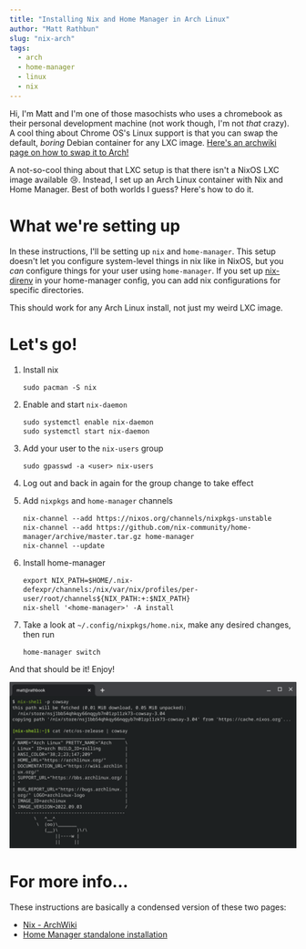 ```yaml
---
title: "Installing Nix and Home Manager in Arch Linux"
author: "Matt Rathbun"
slug: "nix-arch"
tags:
  - arch
  - home-manager
  - linux
  - nix
---
```


Hi, I'm Matt and I'm one of those masochists who uses a chromebook as their personal development machine (not work though, I'm not _that_ crazy). A cool thing about Chrome OS's Linux support is that you can swap the default, *boring* Debian container for any LXC image. [Here's an archwiki page on how to swap it to Arch!](https://wiki.archlinux.org/title/Chrome_OS_devices/Crostini)

A not-so-cool thing about that LXC setup is that there isn't a NixOS LXC image available 😢. Instead, I set up an Arch Linux container with Nix and Home Manager. Best of both worlds I guess? Here's how to do it.

<!--more-->

# What we're setting up

In these instructions, I'll be setting up `nix` and `home-manager`. This setup doesn't let you configure system-level things in nix like in NixOS, but you _can_ configure things for your user using `home-manager`. If you set up [nix-direnv](https://github.com/nix-community/nix-direnv) in your home-manager config, you can add nix configurations for specific directories.

This should work for any Arch Linux install, not just my weird LXC image.

# Let's go!

1. Install nix

    ```shell
    sudo pacman -S nix
    ```

2. Enable and start `nix-daemon`

    ```shell
    sudo systemctl enable nix-daemon
    sudo systemctl start nix-daemon
    ```

3. Add your user to the `nix-users` group

    ```shell
    sudo gpasswd -a <user> nix-users
    ```

4. Log out and back in again for the group change to take effect

5. Add `nixpkgs` and `home-manager` channels

    ```shell
    nix-channel --add https://nixos.org/channels/nixpkgs-unstable
    nix-channel --add https://github.com/nix-community/home-manager/archive/master.tar.gz home-manager
    nix-channel --update
    ```

7. Install home-manager

    ```shell
    export NIX_PATH=$HOME/.nix-defexpr/channels:/nix/var/nix/profiles/per-user/root/channels${NIX_PATH:+:$NIX_PATH}
    nix-shell '<home-manager>' -A install
    ```

8. Take a look at `~/.config/nixpkgs/home.nix`, make any desired changes, then run

    ```shell
    home-manager switch
    ```

And that should be it! Enjoy!

![A nix shell running 'cat /etc/os-release | cowsay'](nix-arch-cowsay.png)

# For more info...

These instructions are basically a condensed version of these two pages:

* [Nix - ArchWiki](https://wiki.archlinux.org/title/Nix)
* [Home Manager standalone installation](https://nix-community.github.io/home-manager/index.html#sec-install-standalone)

